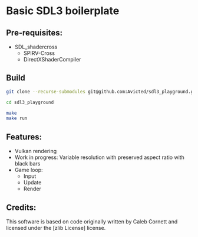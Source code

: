# Basic SDL3 boilerplate

## Pre-requisites:
- SDL_shadercross
    - SPIRV-Cross
    - DirectXShaderCompiler


## Build
```bash
git clone --recurse-submodules git@github.com:Avicted/sdl3_playground.git

cd sdl3_playground

make
make run
```

## Features:
- Vulkan rendering
- Work in progress: Variable resolution with preserved aspect ratio with black bars
- Game loop:
    - Input
    - Update
    - Render


## Credits: 
This software is based on code originally written by Caleb Cornett and licensed under the [zlib License] license. 
